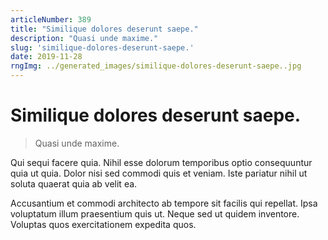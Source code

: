 ```yaml
---
articleNumber: 389
title: "Similique dolores deserunt saepe."
description: "Quasi unde maxime."
slug: 'similique-dolores-deserunt-saepe.'
date: 2019-11-28
rngImg: ../generated_images/similique-dolores-deserunt-saepe..jpg
---
```


# Similique dolores deserunt saepe.

> Quasi unde maxime.

Qui sequi facere quia. Nihil esse dolorum temporibus optio consequuntur quia ut quia. Dolor nisi sed commodi quis et veniam. Iste pariatur nihil ut soluta quaerat quia ab velit ea.
 Accusantium et commodi architecto ab tempore sit facilis qui repellat. Ipsa voluptatum illum praesentium quis ut. Neque sed ut quidem inventore. Voluptas quos exercitationem expedita quos.
